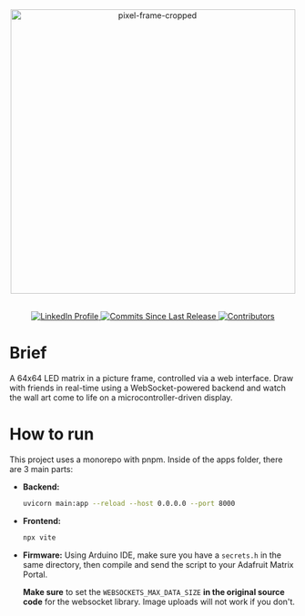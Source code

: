 <div style="text-align: center;">
  <img src="https://github.com/user-attachments/assets/15544e6e-5e91-4215-aa72-e4102be39003" alt="pixel-frame-cropped" style="display: block; margin: 0 auto;" width=500>
  <br> <p>
    <a href="https://www.linkedin.com/in/ethan-knotts-4b349a2b6/" target="_blank">
      <img src="https://img.shields.io/badge/LinkedIn-0077B5?style=for-the-badge&logo=linkedin&logoColor=white" alt="LinkedIn Profile">
    </a>
    <a href="https://github.com/ethank64/pixel-frame/commits/main" target="_blank">
      <img src="https://img.shields.io/github/commits-since/ethank64/pixel-frame/main?style=for-the-badge&label=commits" alt="Commits Since Last Release">
    </a>
    <a href="https://github.com/ethank64/pixel-frame/graphs/contributors" target="_blank">
      <img src="https://img.shields.io/github/contributors/ethank64/pixel-frame?style=for-the-badge&label=contributors" alt="Contributors">
    </a>
  </p>
</div>

# Brief
A 64x64 LED matrix in a picture frame, controlled via a web interface. Draw with friends in real-time using a WebSocket-powered backend and watch the wall art come to life on a microcontroller-driven display.

# How to run
This project uses a monorepo with pnpm. Inside of the apps folder, there are 3 main parts:

* **Backend:**
  ```bash
  uvicorn main:app --reload --host 0.0.0.0 --port 8000
  ```

* **Frontend:**
  ```bash
  npx vite
  ```

* **Firmware:**
  Using Arduino IDE, make sure you have a `secrets.h` in the same directory, then compile and send the script to your Adafruit Matrix Portal.
  
  **Make sure** to set the `WEBSOCKETS_MAX_DATA_SIZE` **in the original source code** for the websocket library. Image uploads will not work if you don't.
  
